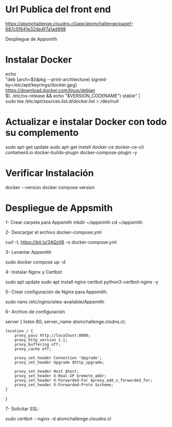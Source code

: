 
# Url Publica del front end

https://atomchallenge.cloudns.cl/app/atomchallenge/page1-687c5f841e32de4f7a1ad998

Despliegue de Appsmith

# Instalar Docker

echo \
  "deb [arch=$(dpkg --print-architecture) signed-by=/etc/apt/keyrings/docker.gpg] https://download.docker.com/linux/debian \
  $(. /etc/os-release && echo "$VERSION_CODENAME") stable" | \
  sudo tee /etc/apt/sources.list.d/docker.list > /dev/null

# Actualizar e instalar Docker con todo su complemento

sudo apt-get update
sudo apt-get install docker-ce docker-ce-cli containerd.io docker-buildx-plugin docker-compose-plugin -y

# Verificar Instalación

docker --version
docker compose version

# Despliegue de Appsmith

1- Crear carpeta para Appsmith
mkdir ~/appsmith
cd ~/appsmith

2-  Descargar el archivo docker-compose.yml

curl -L https://bit.ly/3AQzII6 -o docker-compose.yml

3- Levantar Appsmith

sudo docker compose up -d

4- Instalar Nginx y Certbot

sudo apt update
sudo apt install nginx certbot python3-certbot-nginx -y

5- Crear configuración de Nginx para Appsmith:

sudo nano /etc/nginx/sites-available/Appsmith

6- Archivo de configuración

server {
    listen 80;
    server_name atomchallenge.clodns.cl;  

    location / {
        proxy_pass http://localhost:8080;  
        proxy_http_version 1.1;
        proxy_buffering off;
        proxy_cache off;

        proxy_set_header Connection 'Upgrade';
        proxy_set_header Upgrade $http_upgrade;

        proxy_set_header Host $host;
        proxy_set_header X-Real-IP $remote_addr;
        proxy_set_header X-Forwarded-For $proxy_add_x_forwarded_for;
        proxy_set_header X-Forwarded-Proto $scheme;
    }
}

7- Solicitar SSL:

sudo certbot --nginx -d atomchallenge.cloudns.cl
